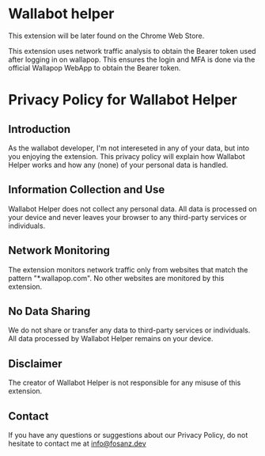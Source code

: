 # Wallabot helper

This extension will be later found on the Chrome Web Store.

This extension uses network traffic analysis to obtain the Bearer token used after logging in on wallapop. This ensures the login and MFA is done via the official Wallapop WebApp to obtain the Bearer token.

# Privacy Policy for Wallabot Helper

## Introduction

As the wallabot developer, I'm not intereseted in any of your data, but into you enjoying the extension. This privacy policy will explain how Wallabot Helper works and how any (none) of your personal data is handled.

## Information Collection and Use

Wallabot Helper does not collect any personal data. All data is processed on your device and never leaves your browser to any third-party services or individuals.

## Network Monitoring

The extension monitors network traffic only from websites that match the pattern "*.wallapop.com". No other websites are monitored by this extension.

## No Data Sharing

We do not share or transfer any data to third-party services or individuals. All data processed by Wallabot Helper remains on your device.

## Disclaimer

The creator of Wallabot Helper is not responsible for any misuse of this extension.

## Contact

If you have any questions or suggestions about our Privacy Policy, do not hesitate to contact me at [info@fosanz.dev](mailto:info@fosanz.dev)